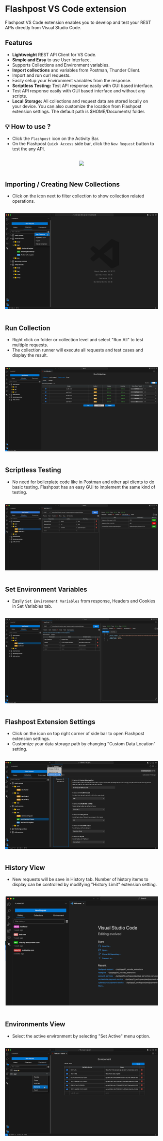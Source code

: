 # Flashpost VS Code extension

Flashpost VS Code extension enables you to develop and test your REST APIs directly from Visual Studio Code.

## Features

* <b>Lightweight</b> REST API Client for VS Code.
* <b>Simple and Easy</b> to use User Interface.
* Supports Collections and Environment variables.
* <b>Import collections</b> and variables from Postman, Thunder Client.
* Import and run curl requests.
* Easily setup your Environment variables from the response.
* <b>Scriptless Testing:</b> Test API response easily with GUI based interface.
* Test API response easily with GUI based interface and without any scripts.
* <b>Local Storage:</b> All collections and request data are stored locally on your device. You can also customize the location from Flashpost extension settings. The default path is $HOME/Documents/ folder.

## 💡 How to use ?

* Click the `Flashpost` icon on the Activity Bar.
* On the Flashpost `Quick Access` side bar, click the `New Request` button to test the any API.
<br/><br/>
<div align="center">
  <img src="https://github.com/subasraj/flashpost-support/blob/main/images/flashpost-search.gif?raw=true"/>
  <br/>
</div>
<br/>

## Importing / Creating New Collections
* Click on the icon next to filter collection to show collection related operations.
<br/><br/>
<div align="center">
  <img src="https://github.com/subasraj/flashpost-support/blob/main/images/flashpost-new-collection.png?raw=true"/>
  <br/>
</div>
<br/>

## Run Collection
* Right click on folder or collection level and select "Run All" to test multiple requests.
* The collection runner will execute all requests and test cases and display the result.
<br/><br/>
<div align="center">
  <img src="https://github.com/subasraj/flashpost-support/blob/main/images/flashpost-runtests.png?raw=true"/>
  <br/>
</div>
<br/>

## Scriptless Testing
* No need for boilerplate code like in Postman and other api clients to do basic testing. Flashpost has an easy GUI to implement the same kind of testing.
<br/><br/>
<div align="center">
  <img src="https://github.com/subasraj/flashpost-support/blob/main/images/flashpost-scriptless-testing.png?raw=true"/>
  <br/>
</div>
<br/>

## Set Environment Variables
* Easily `Set Environment Variables` from response, Headers and Cookies in Set Variables tab.
<br/><br/>
<div align="center">
  <img src="https://github.com/subasraj/flashpost-support/blob/main/images/flashpost-env-var-from-response.png?raw=true"/>
  <br/>
</div>
<br/>

## Flashpost Extension Settings
* Click on the icon on top right corner of side bar to open Flashpost extension settings.
* Customize your data storage path by changing "Custom Data Location" setting.
<br/><br/>
<div align="center">
  <img src="https://github.com/subasraj/flashpost-support/blob/main/images/flashpost-extension-settings.png?raw=true"/>
  <br/>
</div>
<br/>

## History View
* New requests will be save in History tab. Number of history items to display can be controlled by modifying "History Limit" extension setting.
<br/><br/>
<div align="center">
  <img src="https://github.com/subasraj/flashpost-support/blob/main/images/flashpost-history.png?raw=true"/>
  <br/>
</div>
<br/>

## Environments View
* Select the active environment by selecting "Set Active" menu option.
<br/><br/>
<div align="center">
  <img src="https://github.com/subasraj/flashpost-support/blob/main/images/flashpost-environment-setactive.png?raw=true"/>
  <br/>
</div>
<br/>